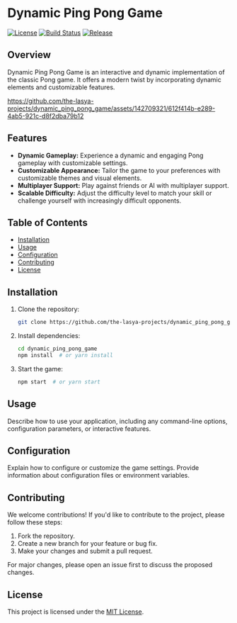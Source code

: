 # Dynamic Ping Pong Game

[![License](https://img.shields.io/badge/license-MIT-blue.svg)](https://opensource.org/licenses/MIT)
[![Build Status](https://travis-ci.org/the-lasya-projects/dynamic_ping_pong_game.svg?branch=master)](https://travis-ci.org/the-lasya-projects/dynamic_ping_pong_game)
[![Release](https://img.shields.io/github/release/the-lasya-projects/dynamic_ping_pong_game.svg)](https://github.com/the-lasya-projects/dynamic_ping_pong_game/releases)

## Overview

Dynamic Ping Pong Game is an interactive and dynamic implementation of the classic Pong game. It offers a modern twist by incorporating dynamic elements and customizable features.

https://github.com/the-lasya-projects/dynamic_ping_pong_game/assets/142709321/612f414b-e289-4ab5-921c-d8f2dba79b12





## Features

- **Dynamic Gameplay:** Experience a dynamic and engaging Pong gameplay with customizable settings.
- **Customizable Appearance:** Tailor the game to your preferences with customizable themes and visual elements.
- **Multiplayer Support:** Play against friends or AI with multiplayer support.
- **Scalable Difficulty:** Adjust the difficulty level to match your skill or challenge yourself with increasingly difficult opponents.

## Table of Contents

- [Installation](#installation)
- [Usage](#usage)
- [Configuration](#configuration)
- [Contributing](#contributing)
- [License](#license)

## Installation

1. Clone the repository:

    ```bash
    git clone https://github.com/the-lasya-projects/dynamic_ping_pong_game.git
    ```

2. Install dependencies:

    ```bash
    cd dynamic_ping_pong_game
    npm install  # or yarn install
    ```

3. Start the game:

    ```bash
    npm start  # or yarn start
    ```

## Usage

Describe how to use your application, including any command-line options, configuration parameters, or interactive features.

## Configuration

Explain how to configure or customize the game settings. Provide information about configuration files or environment variables.

## Contributing

We welcome contributions! If you'd like to contribute to the project, please follow these steps:

1. Fork the repository.
2. Create a new branch for your feature or bug fix.
3. Make your changes and submit a pull request.

For major changes, please open an issue first to discuss the proposed changes.

## License

This project is licensed under the [MIT License](LICENSE).
